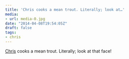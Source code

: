 ```yaml
---
title: 'Chris cooks a mean trout. Literally; look at…'
media:
- url: media-0.jpg
date: "2014-04-08T19:54:05Z"
draft: false
tags:
- chris
---
```

[Chris](/tags/chris) cooks a mean trout. Literally; look at that face\!
